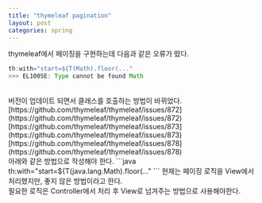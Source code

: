 ```yaml
---
title: "thymeleaf pagination"
layout: post
categories: spring
--- 
```


thymeleaf에서 페이징을 구현하는데 다음과 같은 오류가 떴다.

```java
th:with="start=${T(Math).floor(..."
>>> EL1005E: Type cannot be found Math
```
<br>
버전이 업데이트 되면서 클래스를 호출하는 방법이 바뀌었다.
[https://github.com/thymeleaf/thymeleaf/issues/872](https://github.com/thymeleaf/thymeleaf/issues/872)<br>
[https://github.com/thymeleaf/thymeleaf/issues/873](https://github.com/thymeleaf/thymeleaf/issues/873)<br>
[https://github.com/thymeleaf/thymeleaf/issues/878](https://github.com/thymeleaf/thymeleaf/issues/878)

<br>
아래와 같은 방법으로 작성해야 한다.
```java
th:with="start=${T(java.lang.Math).floor(..."
``` 
현재는 페이징 로직을 View에서 처리했지만, 좋지 않은 방법이라고 한다. <br>
필요한 로직은 Controller에서 처리 후 View로 넘겨주는 방법으로 사용해야한다.




